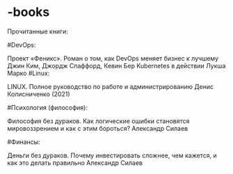 ﻿# -books
Прочитанные книги:

#DevOps:

Проект «Феникс». Роман о том, как DevOps меняет бизнес к лучшему Джин Ким, Джордж Спаффорд, Кевин Бер
Kubernetes в действии  Лукша Марко
#Linux:

LINUX. Полное руководство по работе и администрированию Денис Колисниченко (2021)

#Психология (философия):

Философия без дураков. Как логические ошибки становятся мировоззрением и как с этим бороться? Александр Силаев

#Финансы:

Деньги без дураков. Почему инвестировать сложнее, чем кажется, и как это делать правильно Александр Силаев
